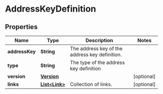 

# AddressKeyDefinition


## Properties

Name | Type | Description | Notes
------------ | ------------- | ------------- | -------------
**addressKey** | **String** | The address key of the address key definition. | 
**type** | **String** | The type of the address key definition | 
**version** | [**Version**](Version.md) |  |  [optional]
**links** | [**List&lt;Link&gt;**](Link.md) | Collection of links. |  [optional]



